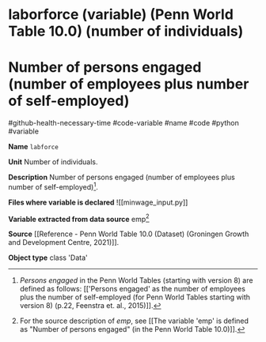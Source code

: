 # laborforce (variable) (Penn World Table 10.0) (number of individuals)
# Number of persons engaged (number of employees plus number of self-employed)
#github-health-necessary-time
#code-variable #name #code #python #variable

**Name**
`labforce`

**Unit**
Number of individuals.

**Description**
Number of persons engaged (number of employees plus number of self-employed)[^personengaged].

**Files where variable is declared**
![[minwage_input.py]]

**Variable extracted from data source**
emp[^sourcevariable]

**Source**
[[Reference - Penn World Table 10.0 (Dataset) (Groningen Growth and Development Centre, 2021)]].

**Object type**
class 'Data'


[^personengaged]: *Persons engaged* in the Penn World Tables (starting with version 8) are defined as follows: [['Persons engaged' as the number of employees plus the number of self-employed (for Penn World Tables starting with version 8) (p.22, Feenstra et. al., 2015)]].

[^sourcevariable]: For the source description of *emp*, see [[The variable 'emp' is defined as "Number of persons engaged" (in the Penn World Table 10.0)]].